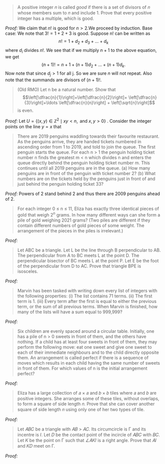 > A positive integer 𝑛 is called _good_ if there is a set of divisors of 𝑛 whose members sum to 𝑛 and include 1. Prove that every positive integer has a multiple, which is good.

_Proof:_ We claim that $n!$ is good for $n > 2$.We proceed by induction. Base case: We note that $3! = 1+2 +3$ is good. Suppose n! can be written as $$n! = 1 + d_2+d_3+
\ldots + d_k$$ where $d_i$ divides $n!$. We see that if we multiply $n+1$ to the above equation, we get $$(n+1)! = n+1 +(n+1)d_2+\ldots+(n+1)d_k.$$Now note that since $d_j > 1$ for all j. So we are sure $n$ will not repeat. Also note that the summands are divisors of $(n+1)!$.

> (Old RMO) Let n be a natural number. Show that $$\left[\dfrac{n}{1}\right]+\left[\dfrac{n}{2}\right]+ \left[\dfrac{n}{3}\right]+\ldots \left[\dfrac{n}{n}\right] + \left[\sqrt{n}\right]$$ is even.

_Proof:_ Let $U = \{(x,y) \in \mathbb{Z}^2 \mid xy < n, \text{ and } x,y > 0\}$ . Consider the integer points on the line $y=x$ that

> There are 2019 penguins waddling towards their favourite restaurant. As the penguins arrive, they are handed tickets numbered in ascending order from 1 to 2019, and told to join the queue. The first penguin starts the queue.
> For each n > 1 the penguin holding ticket number n finds the greatest m < n which divides n and enters the queue directly behind the penguin holding ticket number m. This continues until all 2019 penguins are in the queue.
> (a) How many penguins are in front of the penguin with ticket number 2?
> (b) What numbers are on the tickets held by the penguins just in front of and just behind the penguin holding ticket 33?

_Proof:_ Powers of 2 stand behind 2 and thus there are 2009 penguins ahead of 2.

> For each integer 0 ≤ n ≤ 11, Eliza has exactly three identical pieces of gold that weigh $2^n$ grams. In how many different ways can she form a pile of gold weighing 2021 grams?
> (Two piles are different if they contain different numbers of gold pieces of some weight. The arrangement of the pieces in the piles is irrelevant.)

_Proof:_

> Let ABC be a triangle. Let L be the line through B perpendicular to AB. The perpendicular from A to BC meets L at the point D. The perpendicular bisector of BC meets L at the point P. Let E be the foot of the perpendicular from D to AC. Prove that triangle BPE is isosceles.

_Proof:_

> Marvin has been tasked with writing down every list of integers with the following properties:
> (i) The list contains 71 terms.
> (ii) The first term is 1.
> (iii) Every term after the first is equal to either the previous term, or the sum of all previous terms.
> When Marvin is finished, how many of the lists will have a sum equal to 999,999?

_Proof:_

> Six children are evenly spaced around a circular table. Initially, one has a pile of n > 0 sweets in front of them, and the others have nothing. If a child has at least four sweets in front of them, they may perform the following move: eat one sweet and give one sweet to each of their immediate neighbours and to the child directly opposite them. An arrangement is called perfect if there is a sequence of moves which results in each child having the same number of sweets in front of them. For which values of n is the initial arrangement perfect?

_Proof:_

> Eliza has a large collection of 𝑎 × 𝑎 and 𝑏 × 𝑏 tiles where 𝑎 and 𝑏 are positive integers. She arranges some of these tiles, without overlaps, to form a square of side length 𝑛. Prove that she can cover another square of side length 𝑛 using only one of her two types of tile.

_Proof:_

> Let 𝐴𝐵𝐶 be a triangle with 𝐴𝐵 > 𝐴𝐶. Its circumcircle is Γ and its incentre is 𝐼. Let 𝐷 be the contact point of the incircle of 𝐴𝐵𝐶 with 𝐵𝐶.
> Let 𝐾 be the point on Γ such that ∠𝐴𝐾𝐼 is a right angle. Prove that 𝐴𝐼 and 𝐾𝐷 meet on Γ.

_Proof:_
